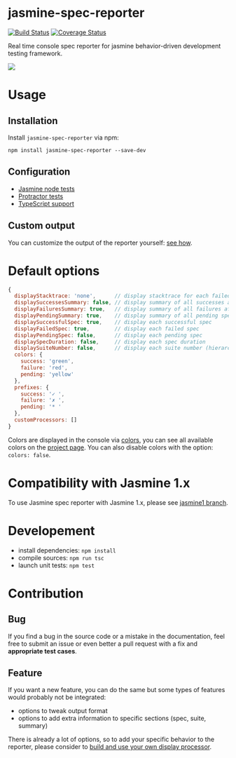 jasmine-spec-reporter
=====================

[![Build Status](https://travis-ci.org/bcaudan/jasmine-spec-reporter.svg?branch=master)](https://travis-ci.org/bcaudan/jasmine-spec-reporter)
[![Coverage Status](https://coveralls.io/repos/bcaudan/jasmine-spec-reporter/badge.svg?branch=master)](https://coveralls.io/r/bcaudan/jasmine-spec-reporter?branch=master)

Real time console spec reporter for jasmine behavior-driven development testing framework.

![](screenshot.png)

# Usage

## Installation
Install `jasmine-spec-reporter` via npm:

    npm install jasmine-spec-reporter --save-dev

## Configuration
* [Jasmine node tests](examples/node)
* [Protractor tests](examples/protractor)
* [TypeScript support](examples/typescript)

## Custom output
You can customize the output of the reporter yourself: [see how](docs/customize-output.md).

# Default options

```js
{
  displayStacktrace: 'none',      // display stacktrace for each failed assertion, values: (all|specs|summary|none)
  displaySuccessesSummary: false, // display summary of all successes after execution
  displayFailuresSummary: true,   // display summary of all failures after execution
  displayPendingSummary: true,    // display summary of all pending specs after execution
  displaySuccessfulSpec: true,    // display each successful spec
  displayFailedSpec: true,        // display each failed spec
  displayPendingSpec: false,      // display each pending spec
  displaySpecDuration: false,     // display each spec duration
  displaySuiteNumber: false,      // display each suite number (hierarchical)
  colors: {
    success: 'green',
    failure: 'red',
    pending: 'yellow'
  },
  prefixes: {
    success: '✓ ',
    failure: '✗ ',
    pending: '* '
  },
  customProcessors: []
}
```

Colors are displayed in the console via [colors](https://github.com/Marak/colors.js), you can see all available colors on the [project page](https://github.com/Marak/colors.js).
You can also disable colors with the option: `colors: false`.

# Compatibility with Jasmine 1.x

To use Jasmine spec reporter with Jasmine 1.x, please see [jasmine1 branch](https://github.com/bcaudan/jasmine-spec-reporter/tree/jasmine1).

# Developement

* install dependencies: `npm install`
* compile sources: `npm run tsc`
* launch unit tests: `npm test`

# Contribution

## Bug

If you find a bug in the source code or a mistake in the documentation, feel free to submit an issue or even better a pull request with a fix and **appropriate test cases**.

## Feature

If you want a new feature, you can do the same but some types of features would probably not be integrated:

* options to tweak output format
* options to add extra information to specific sections (spec, suite, summary)

There is already a lot of options, so to add your specific behavior to the reporter, please consider to [build and use your own display processor](docs/customize-output.md).

